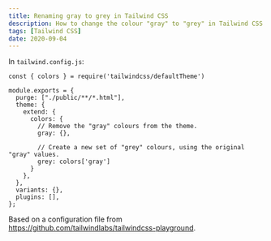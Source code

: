 ```yaml
---
title: Renaming gray to grey in Tailwind CSS
description: How to change the colour "gray" to "grey" in Tailwind CSS.
tags: [Tailwind CSS]
date: 2020-09-04
---
```


In `tailwind.config.js`:

```
const { colors } = require('tailwindcss/defaultTheme')

module.exports = {
  purge: ["./public/**/*.html"],
  theme: {
    extend: {
      colors: {
        // Remove the "gray" colours from the theme.
        gray: {},

        // Create a new set of "grey" colours, using the original "gray" values.
        grey: colors['gray']
      }
    },
  },
  variants: {},
  plugins: [],
};
```

Based on a configuration file from https://github.com/tailwindlabs/tailwindcss-playground.
